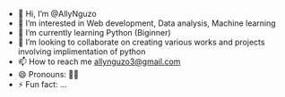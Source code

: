 - 👋 Hi, I’m @AllyNguzo
- 👀 I’m interested in Web development, Data analysis, Machine learning 
- 🌱 I’m currently learning Python (Biginner) 
- 💞️ I’m looking to collaborate on creating various works and projects involving implimentation of python 
- 📫 How to reach me allynguzo3@gmail.com
- 😄 Pronouns: 💁‍♂️
- ⚡ Fun fact: ...

<!---
AllyNguzo/AllyNguzo is a ✨ special ✨ repository because its `README.md` (this file) appears on your GitHub profile.
You can click the Preview link to take a look at your changes.
--->
